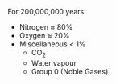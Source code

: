 For 200,000,000 years:
- Nitrogen ≈ 80%
- Oxygen ≈ 20%
- Miscellaneous < 1%
	- CO<sub>2</sub>
	- Water vapour
	- Group 0 (Noble Gases)